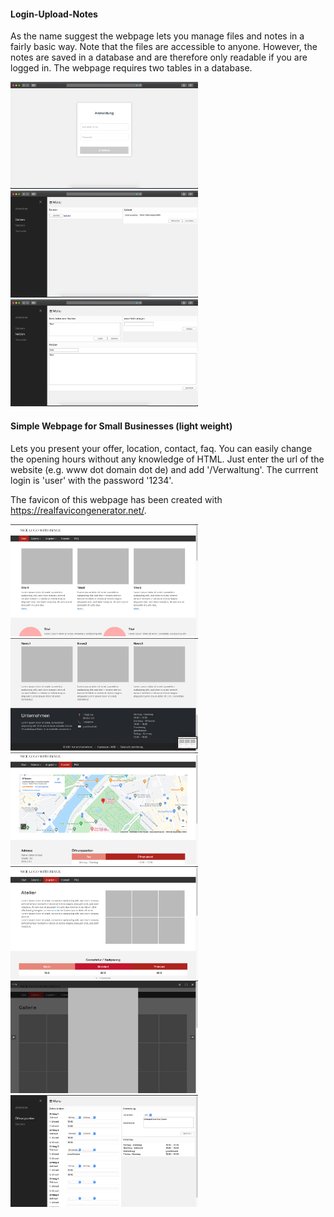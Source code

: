 #### Login-Upload-Notes
As the name suggest the webpage lets you manage files and notes in a fairly basic way. Note that the files are accessible to anyone. However, the notes are saved in a database and are therefore only readable if you are logged in. The webpage requires two tables in a database.

<p float="left">
  <img src="Screenshots/Login-Upload-Notes-1.jpg" width="300px" />
  <img src="Screenshots/Login-Upload-Notes-2.jpg" width="300px" /> 
  <img src="Screenshots/Login-Upload-Notes-3.jpg" width="300px" />
</p>

#### Simple Webpage for Small Businesses (light weight)
Lets you present your offer, location, contact, faq. You can easily change the opening hours without any knowledge of HTML. Just enter the url of the website (e.g. www dot domain dot de) and add '/Verwaltung'. The currrent login is 'user' with the password '1234'.

The favicon of this webpage has been created with https://realfavicongenerator.net/.

<p float="left">
  <img src="Screenshots/SmallBusiness-1.jpg" width="300px" />
  <img src="Screenshots/SmallBusiness-2.jpg" width="300px" /> 
  <img src="Screenshots/SmallBusiness-3.jpg" width="300px" />
  <img src="Screenshots/SmallBusiness-4.jpg" width="300px" />
  <img src="Screenshots/SmallBusiness-5.jpg" width="300px" />
  <img src="Screenshots/SmallBusiness-6.jpg" width="300px" />
</p>
